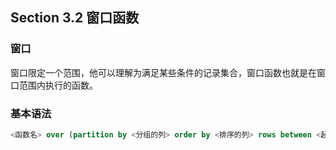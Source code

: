 ## Section 3.2 窗口函数
### 窗口
窗口限定一个范围，他可以理解为满足某些条件的记录集合，窗口函数也就是在窗口范围内执行的函数。

### 基本语法
```sql
<函数名> over (partition by <分组的列> order by <排序的列> rows between <起始行> and <终止行>)
```
